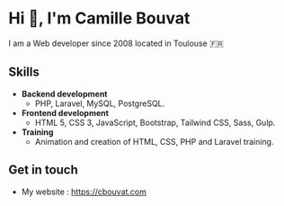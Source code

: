# Hi 👋, I'm Camille Bouvat

I am a Web developer since 2008 located in Toulouse 🇫🇷

## Skills
- **Backend development**
  - PHP, Laravel, MySQL, PostgreSQL.
- **Frontend development**
  - HTML 5, CSS 3, JavaScript, Bootstrap, Tailwind CSS, Sass, Gulp.
- **Training**
  - Animation and creation of HTML, CSS, PHP and Laravel training.
 
## Get in touch
- My website : https://cbouvat.com
